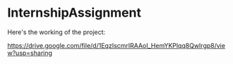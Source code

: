 # InternshipAssignment


Here's the working of the project:

https://drive.google.com/file/d/1EqzIscmrIRAAoI_HemYKPlqq8QwIrgp8/view?usp=sharing

